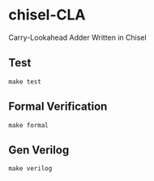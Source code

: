 # chisel-CLA 

Carry-Lookahead Adder Written in Chisel 


## Test
```
make test
```

## Formal Verification
```
make formal
```

## Gen Verilog
```
make verilog
```


